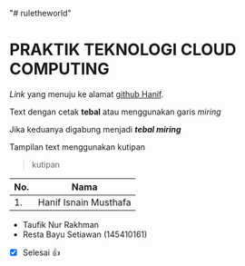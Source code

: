 "# ruletheworld" 
# PRAKTIK TEKNOLOGI CLOUD COMPUTING
*Link* yang menuju ke alamat [github Hanif](https://github.com/hanif10/).

Text dengan cetak **tebal** atau menggunakan garis *miring*

Jika keduanya digabung menjadi **_tebal miring_**

Tampilan text menggunakan kutipan

> kutipan

No. | Nama
--- | ---
1. | Hanif Isnain Musthafa

- Taufik Nur Rakhman
- Resta Bayu Setiawan (145410161)

- [x] Selesai :+1:
